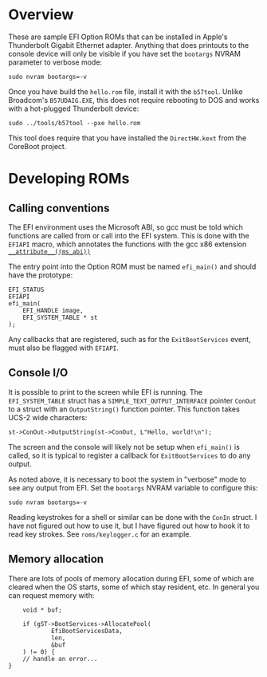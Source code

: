 Overview
===

These are sample EFI Option ROMs that can be installed in Apple's
Thunderbolt Gigabit Ethernet adapter.  Anything that does printouts
to the console device will only be visible if you have set the
`bootargs` NVRAM parameter to verbose mode:

    sudo nvram bootargs=-v

Once you have build the `hello.rom` file, install it with the `b57tool`.
Unlike Broadcom's `B57UDAIG.EXE`, this does not require rebooting to DOS
and works with a hot-plugged Thunderbolt device:

    sudo ../tools/b57tool --pxe hello.rom

This tool does require that you have installed the `DirectHW.kext` from
the CoreBoot project.


Developing ROMs
===

Calling conventions
---
The EFI environment uses the Microsoft ABI, so gcc must be told which
functions are called from or call into the EFI system.  This is done
with the `EFIAPI` macro, which annotates the functions with the gcc
x86 extension [`__attribute__((ms_abi))`](https://gcc.gnu.org/onlinedocs/gcc/x86-Function-Attributes.html#x86-Function-Attributes)

The entry point into the Option ROM must be named `efi_main()` and
should have the prototype:

	EFI_STATUS
	EFIAPI
	efi_main(
		EFI_HANDLE image,
		EFI_SYSTEM_TABLE * st
	);

Any callbacks that are registered, such as for the `ExitBootServices` event,
must also be flagged with `EFIAPI`.


Console I/O
---
It is possible to print to the screen while EFI is running.  The
`EFI_SYSTEM_TABLE` struct has a `SIMPLE_TEXT_OUTPUT_INTERFACE` pointer `ConOut`
to a struct with an `OutputString()` function pointer.  This function takes
UCS-2 wide characters:

	st->ConOut->OutputString(st->ConOut, L"Hello, world!\n");

The screen and the console will likely not be setup when `efi_main()` is
called, so it is typical to register a callback for `ExitBootServices`
to do any output.

As noted above, it is necessary to boot the system in "verbose" mode to
see any output from EFI.  Set the `bootargs` NVRAM variable to configure this:

	sudo nvram bootargs=-v

Reading keystrokes for a shell or similar can be done with the `ConIn`
struct.  I have not figured out how to use it, but I have figured out how
to hook it to read key strokes.  See `roms/keylogger.c` for an example.


Memory allocation
---
There are lots of pools of memory allocation during EFI, some of which are
cleared when the OS starts, some of which stay resident, etc.  In general
you can request memory with:

        void * buf;

        if (gST->BootServices->AllocatePool(
                EfiBootServicesData,
                len,
                &buf
        ) != 0) {
		// handle an error...
	}


